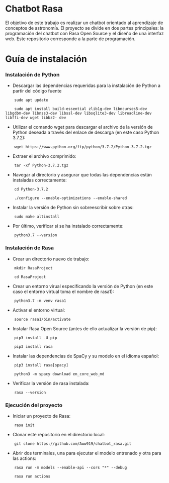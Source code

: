 # Chatbot Rasa
El objetivo de este trabajo es realizar un chatbot orientado al aprendizaje de conceptos de astronomía. El proyecto se divide en dos partes principales: la programación del chatbot con Rasa Open Source y el diseño de una interfaz web. Este repositorio corresponde a la parte de programación.

# Guía de instalación
### Instalación de Python
- Descargar las dependencias requeridas para la instalación de Python a partir del código fuente
~~~
	sudo apt update
~~~
~~~
	sudo apt install build-essential zlib1g-dev libncurses5-dev libgdbm-dev libnss3-dev libssl-dev libsqlite3-dev libreadline-dev libffi-dev wget libbz2- dev
~~~

- Utilizar el comando wget para descargar el archivo de la versión de Python deseada a través del enlace de descarga (en este caso Python 3.7.2):
~~~
	wget https://www.python.org/ftp/python/3.7.2/Python-3.7.2.tgz
~~~

- Extraer el archivo comprimido:
~~~
	tar -xf Python-3.7.2.tgz
~~~

- Navegar al directorio y asegurar que todas las dependencias están instaladas correctamente:
~~~
	cd Python-3.7.2
~~~
~~~
	./configure --enable-optimizations --enable-shared
~~~

- Instalar la versión de Python sin sobreescribir sobre otras:
~~~
	sudo make altinstall
~~~

- Por último, verificar si se ha instalado correctamente:
~~~
	python3.7 --version
~~~
	
### Instalación de Rasa
- Crear un directorio nuevo de trabajo:
~~~
	mkdir RasaProject
~~~
~~~
	cd RasaProject
~~~
	
- Crear un entorno virual especificando la versión de Python (en este caso el entorno virtual toma el nombre de rasa1):
~~~
	python3.7 -m venv rasa1
~~~

- Activar el entorno virtual:
~~~
	source rasa1/bin/activate
~~~
	
- Instalar Rasa Open Source (antes de ello actualizar la versión de pip):
~~~
	pip3 install -U pip
~~~
~~~
	pip3 install rasa
~~~
	
- Instalar las dependencias de SpaCy y su modelo en el idioma español:
~~~
	pip3 install rasa[spacy]
~~~
~~~
	python3 -m spacy download en_core_web_md
~~~

- Verificar la versión de rasa instalada:
~~~
	rasa --version
~~~

### Ejecución del proyecto
- Iniciar un proyecto de Rasa:
~~~
	rasa init
~~~
- Clonar este repositorio en el directorio local:
~~~
	git clone https://github.com/Aww919/chatbot_rasa.git
~~~

- Abrir dos terminales, una para ejecutar el modelo entrenado y otra para las actions:
~~~
	rasa run -m models --enable-api --cors "*" --debug
~~~
~~~
	rasa run actions
~~~
